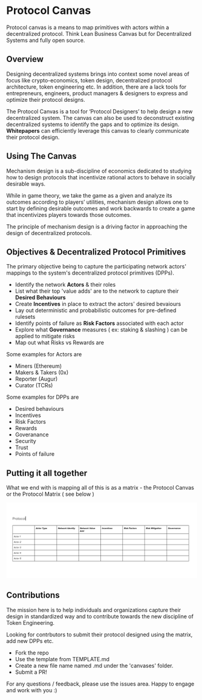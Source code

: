 # Protocol Canvas
Protocol canvas is a means to map primitives with actors within a decentralized protocol. Think Lean Business Canvas but for Decentralized Systems and fully open source.

## Overview
Designing decentralized systems brings into context some novel areas of focus like crypto-economics, token design, decentralized protocol architecture, token engineering etc. In addition, there are a lack tools for entrepreneurs, engineers, product managers & designers to express and optimize their protocol designs. 

The Protocol Canvas is a tool for ‘Protocol Designers’ to help design a new decentralized system. The canvas can also be used to deconstruct existing decentralized systems to identify the gaps and to optimize its design. **Whitepapers** can efficiently leverage this canvas to clearly communicate their protocol design.

## Using The Canvas
Mechanism design is a sub-discipline of economics dedicated to studying how to design protocols that incentivize rational actors to behave in socially desirable ways.

While in game theory, we take the game as a given and analyze its outcomes according to players’ utilities, mechanism design allows one to start by defining desirable outcomes and work backwards to create a game that incentivizes players towards those outcomes.

The principle of mechanism design is a driving factor in approaching the design of decentralized protocols. 

## Objectives & Decentralized Protocol Primitives
The primary objective being to capture the participating network actors' mappings to the system's decentralized protocol primitives (DPPs). 

- Identify the network **Actors** & their roles 
- List what their top 'value adds' are to the network to capture their **Desired Behaviours**
- Create **Incentives** in place to extract the actors' desired bevaiours
- Lay out deterministic and probabilistic outcomes for pre-defined rulesets
- Identify points of failure as **Risk Factors** associated with each actor
- Explore what **Governance** measures ( ex: staking & slashing ) can be applied to mitigate risks
- Map out what Risks vs Rewards are

Some examples for Actors are 
- Miners (Ethereum)
- Makers & Takers (0x)
- Reporter (Augur)
- Curator (TCRs)

Some examples for DPPs are
- Desired behaviours
- Incentives
- Risk Factors
- Rewards
- Goveranance 
- Security 
- Trust
- Points of failure

## Putting it all together
What we end with is mapping all of this is as a matrix - the Protocol Canvas or the Protocol Matrix ( see below )

![protocol-template](/assets/protocol-template.PNG)

## Contributions
The mission here is to help individuals and organizations capture their design in standardized way and to contribute towards the new discipline of Token Engineering. 

Looking for contrbutors to submit their protocol designed using the matrix, add new DPPs etc. 
- Fork the repo
- Use the template from TEMPLATE.md
- Create a new file name named <protocol-name>.md under the 'canvases' folder.
- Submit a PR!

For any questions / feedback, please use the issues area. Happy to engage and work with you :)
